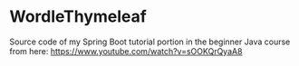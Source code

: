 #  WordleThymeleaf

Source code of my Spring Boot tutorial portion in the beginner Java course from here: https://www.youtube.com/watch?v=sOOKQrQyaA8
